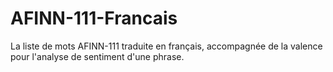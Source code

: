 # AFINN-111-Francais

La liste de mots AFINN-111 traduite en français, accompagnée de la valence pour l'analyse de sentiment d'une phrase.
